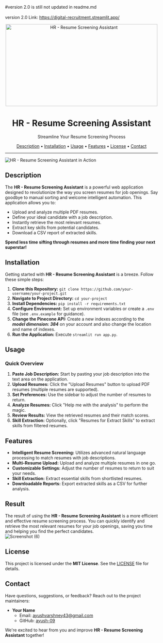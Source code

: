 #version 2.0 is still not updated in readme.md <br>
<br>
version 2.0 Link: https://digital-recruitment.streamlit.app/

<p align="center">
  <img src="https://github.com/ayush-09/Resume_Screening_Assistance/assets/51924622/39cd5a52-b940-4531-8866-e1c0ded86498" alt="HR - Resume Screening Assistant" width="500" height="270">
</p>

<h1 align="center">HR - Resume Screening Assistant</h1>

<p align="center">Streamline Your Resume Screening Process </p>

<p align="center">
  <a href="#description">Description</a> •
  <a href="#installation">Installation</a> •
  <a href="#usage">Usage</a> •
  <a href="#features">Features</a> •
  <a href="#license">License</a> •
  <a href="#contact">Contact</a>
</p>

---
![HR - Resume Screening Assistant in Action](https://github.com/ayush-09/Resume_Screening_Assistance/assets/51924622/07770665-a646-4d30-be65-c5592df0c6bb)

## Description

The **HR - Resume Screening Assistant** is a powerful web application designed to revolutionize the way you screen resumes for job openings. Say goodbye to manual sorting and welcome intelligent automation. This application allows you to:

- Upload and analyze multiple PDF resumes.
- Define your ideal candidate with a job description.
- Instantly retrieve the most relevant resumes.
- Extract key skills from potential candidates.
- Download a CSV report of extracted skills.

**Spend less time sifting through resumes and more time finding your next superstar!**

## Installation

Getting started with **HR - Resume Screening Assistant** is a breeze. Follow these simple steps:

1. **Clone this Repository:** `git clone https://github.com/your-username/your-project.git`
2. **Navigate to Project Directory:** `cd your-project`
3. **Install Dependencies:** `pip install -r requirements.txt`
4. **Configure Environment:** Set up environment variables or create a `.env` file (see `.env.example` for guidance).
5. **Change the Pinecone API:** Create a new indexes according to the **_model dimension: 384_** on your account and also change the location and name of indexes.
6. **Run the Application:** Execute `streamlit run app.py`.

## Usage

### Quick Overview

1. **Paste Job Description:** Start by pasting your job description into the text area on the application.
2. **Upload Resumes:** Click the "Upload Resumes" button to upload PDF resumes (multiple resumes are supported).
3. **Set Preferences:** Use the sidebar to adjust the number of resumes to return.
4. **Analyze Resumes:** Click "Help me with the analysis" to perform the magic.
5. **Review Results:** View the retrieved resumes and their match scores.
6. **Skill Extraction:** Optionally, click "Resumes for Extract Skills" to extract skills from filtered resumes.

## Features

- **Intelligent Resume Screening:** Utilizes advanced natural language processing to match resumes with job descriptions.
- **Multi-Resume Upload:** Upload and analyze multiple resumes in one go.
- **Customizable Settings:** Adjust the number of resumes to return to suit your needs.
- **Skill Extraction:** Extract essential skills from shortlisted resumes.
- **Downloadable Reports:** Export extracted skills as a CSV for further analysis.

## Result

The result of using the **HR - Resume Screening Assistant** is a more efficient and effective resume screening process. You can quickly identify and retrieve the most relevant resumes for your job openings, saving you time and helping you find the perfect candidates.
<br>
![Screenshot (6)](https://github.com/ayush-09/Resume_Screening_Assistance/assets/51924622/c41719fe-06df-4d60-bb0c-3105ef56808f)

## License

This project is licensed under the **MIT License**. See the [LICENSE](LICENSE) file for details.

## Contact

Have questions, suggestions, or feedback? Reach out to the project maintainers:

- **Your Name**
  - Email: [ayushvarshney43@gmail.com](mailto:ayushvarshney43@gmail.com)
  - GitHub: [ayush-09](https://github.com/ayush-09)

We're excited to hear from you and improve **HR - Resume Screening Assistant** together!
